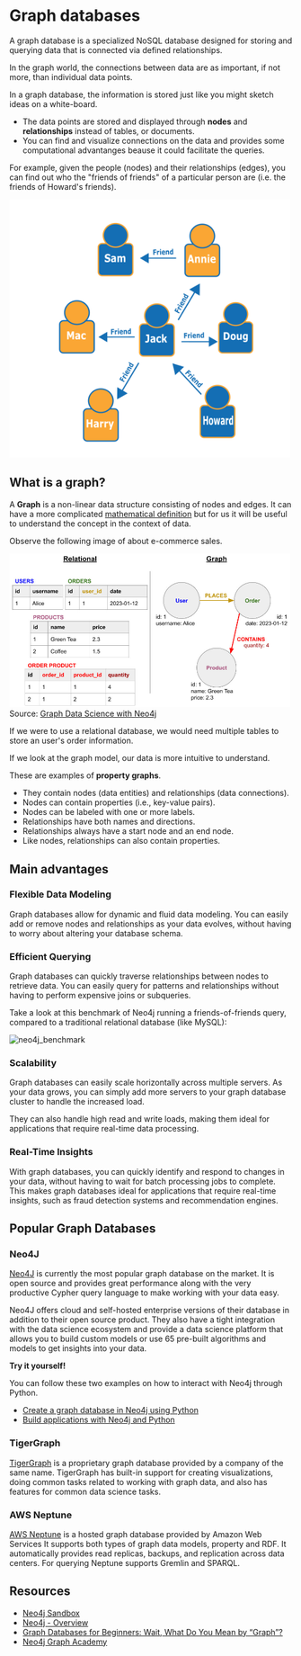 # Graph databases

A graph database is a specialized NoSQL database designed for storing and querying data that is connected via defined relationships. 

In the graph world, the connections between data are as important, if not more, than individual data points.

In a graph database, the information is stored just like you might sketch ideas on a white-board. 
* The data points are stored and displayed through **nodes** and **relationships** instead of tables, or documents. 
* You can find and visualize connections on the data and provides some computational advantanges beause it could facilitate the queries.

For example, given the people (nodes) and their relationships (edges), you can find out who the "friends of friends" of a particular person are (i.e. the friends of Howard's friends). 

<img src="../assets/graph_database_example.png" width = 500px> </img>



## What is a graph?

A **Graph** is a non-linear data structure consisting of nodes and edges. It can have a more complicated [mathematical definition](https://en.wikipedia.org/wiki/Graph_(discrete_mathematics)) but for us it will be useful to understand the concept in the context of data. 

Observe the following image of about e-commerce sales. 

<img src="../assets/modeling_ecomm_graph.jpg" width = 500 px> </img>
Source: [Graph Data Science with Neo4j](https://learning.oreilly.com/library/view/graph-data-science/9781804612743/)

If we were to use a relational database, we would need multiple tables to store an user's order information. 


If we look at the graph model, our data is more intuitive to understand. 

These are examples of **property graphs**.
 * They contain nodes (data entities) and relationships (data connections).
* Nodes can contain properties (i.e., key-value pairs).
* Nodes can be labeled with one or more labels.
* Relationships have both names and directions.
* Relationships always have a start node and an end node.
* Like nodes, relationships can also contain properties.

## Main advantages

### Flexible Data Modeling

Graph databases allow for dynamic and fluid data modeling. 
You can easily add or remove nodes and relationships as your data evolves, without having to worry about altering your database schema. 

### Efficient Querying

Graph databases can quickly traverse relationships between nodes to retrieve data. You can easily query for patterns and relationships without having to perform expensive joins or subqueries.

 Take a look at this benchmark of Neo4j running a friends-of-friends query, compared to a traditional relational database (like MySQL):

 ![neo4j_benchmark](https://static1.howtogeekimages.com/wordpress/wp-content/uploads/csit/2019/10/a8807243.png?q=50&fit=crop&w=750&dpr=1.5)

### Scalability
 
Graph databases can easily scale horizontally across multiple servers. As your data grows, you can simply add more servers to your graph database cluster to handle the increased load. 

They can also handle high read and write loads, making them ideal for applications that require real-time data processing.

###  Real-Time Insights

With graph databases, you can quickly identify and respond to changes in your data, without having to wait for batch processing jobs to complete. This makes graph databases ideal for applications that require real-time insights, such as fraud detection systems and recommendation engines.

## Popular Graph Databases

### Neo4J
[Neo4J](https://neo4j.com/) is currently the most popular graph database on the market. It is open source and provides great performance along with the very productive Cypher query language to make working with your data easy. 

Neo4J offers cloud and self-hosted enterprise versions of their database in addition to their open source product. They also have a tight integration with the data science ecosystem and provide a data science platform that allows you to build custom models or use 65 pre-built algorithms and models to get insights into your data.

**Try it yourself!**

You can follow these two examples on how to interact with Neo4j through Python.

- [Create a graph database in Neo4j using Python](https://towardsdatascience.com/create-a-graph-database-in-neo4j-using-python-4172d40f89c4)
- [Build applications with Neo4j and Python
](https://neo4j.com/docs/python-manual/current/)


### TigerGraph

[TigerGraph](https://www.tigergraph.com/) is a proprietary graph database provided by a company of the same name. TigerGraph has built-in support for creating visualizations, doing common tasks related to working with graph data, and also has features for common data science tasks. 


### AWS Neptune

[AWS Neptune](https://aws.amazon.com/neptune/) is a hosted graph database provided by Amazon Web Services It supports both types of graph data models, property and RDF. It automatically provides read replicas, backups, and replication across data centers. For querying Neptune supports Gremlin and SPARQL.



## Resources
 - [Neo4j Sandbox](https://neo4j.com/sandbox/)
- [Neo4j - Overview](https://www.tutorialspoint.com/neo4j/neo4j_overview.htm)
- [Graph Databases for Beginners: Wait, What Do You Mean by “Graph”?](https://neo4j.com/blog/graph-databases-for-beginners-wait-what-do-you-mean-by-graph/)
- [Neo4j Graph Academy](https://neo4j.com/graphacademy/)